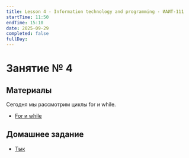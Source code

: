 ```yaml
---
title: Lesson 4 - Information technology and programming - ИАИТ-111
startTime: 11:50
endTime: 15:10
date: 2025-09-29
completed: false
fullDay:
---
```

# Занятие № 4

## Материалы

Сегодня мы рассмотрим циклы for и while.

-  [For и while](<For и While>)

## Домашнее задание

- [Тык](<Домашнее задание>)